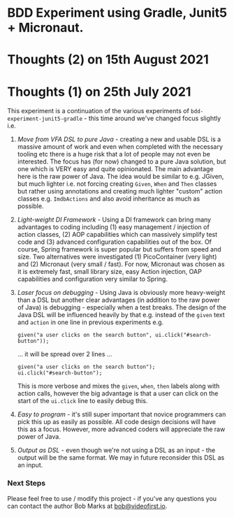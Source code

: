 # BDD Experiment using Gradle, Junit5 + Micronaut.

# Thoughts (2) on 15th August 2021




# Thoughts (1) on 25th July 2021

This experiment is a continuation of the various experiments of `bdd-experiment-junit5-gradle` - 
this time around we've changed focus slightly i.e.

1. *Move from VFA DSL to pure Java* - creating a new and usable DSL is a massive amount of work and 
   even when completed with the necessary tooling etc there is a huge risk that a lot of people may 
   not even be interested. The focus has (for now) changed to a pure Java solution, but one which is
   VERY easy and quite opinionated.  The main advantage here is the raw power of Java.  The idea 
   would be similar to e.g. JGiven, but much lighter i.e. not forcing creating `Given`, `When` and 
   `Then` classes but rather using annotations and creating much lighter "custom" action classes 
   e.g. `ImdbActions` and also avoid inheritance as much as possible.
    
2. *Light-weight DI Framework* - Using a DI framework can bring many advantages to coding including
   (1) easy management / injection of action classes, (2) AOP capabilities which can massively
   simplify test code and (3) advanced configuration capabilities out of the box.  Of course, Spring
   framework is super popular but suffers from speed and size.  Two alternatives were investigated
   (1) PicoContainer (very light) and (2) Micronaut (very small / fast). For now, Micronaut was 
   chosen as it is extremely fast, small library size, easy Action injection, OAP capabilities and
   configuration very similar to Spring. 

3. *Laser focus on debugging* - Using Java is obviously more heavy-weight than a DSL but another
   clear advantages (in addition to the raw power of Java) is debugging - especially when a test 
   breaks.  The design of the Java DSL will be influenced heavily by that e.g. instead of 
   the `given` text and `action` in one line in previous experiments e.g.
   
       given("a user clicks on the search button", ui.click("#search-button"));
       
   ... it will be spread over 2 lines ...
   
       given("a user clicks on the search button");
       ui.click("#search-button");
   
   This is more verbose and mixes the `given`, `when`, `then` labels along with action calls,
   however the big advantage is that a user can click on the start of the `ui.click` line to easily
   debug this.
   
4. *Easy to program* - it's still super important that novice programmers can pick this up as easily
   as possible.  All code design decisions will have this as a focus.  However, more advanced coders
   will appreciate the raw power of Java.
   
5. *Output as DSL* - even though we're not using a DSL as an input - the output will be the same 
   format. We may in future reconsider this DSL as an input.  

### Next Steps

Please feel free to use / modify this project - if you've any questions you can contact the author
Bob Marks at [bob@videofirst.io](bob@videofirst.io).

